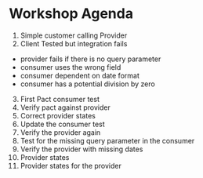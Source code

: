 # Workshop Agenda

1. Simple customer calling Provider
2. Client Tested but integration fails
  * provider fails if there is no query parameter
  * consumer uses the wrong field
  * consumer dependent on date format
  * consumer has a potential division by zero
3. First Pact consumer test
4. Verify pact against provider
5. Correct provider states
6. Update the consumer test
7. Verify the provider again
8. Test for the missing query parameter in the consumer
9. Verify the provider with missing dates
10. Provider states
11. Provider states for the provider
